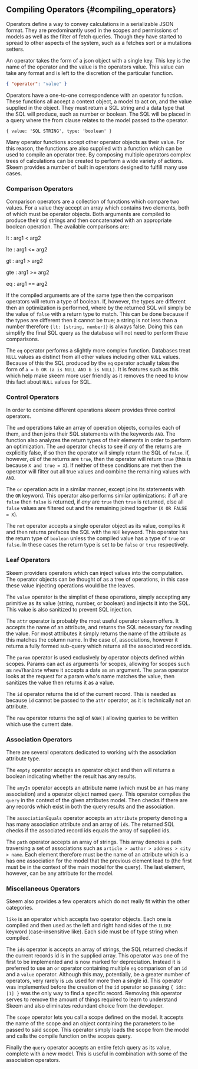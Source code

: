 ## Compiling Operators {#compiling_operators}

Operators define a way to convey calculations in a serializable JSON format. They are predominantly used in the scopes and permissions of models as well as the filter of fetch queries. Though they have started to spread to other aspects of the system, such as a fetches sort or a mutations setters.

An operator takes the form of a json object with a single key. This key is the name of the operator and the value is the operators value. This value can take any format and is left to the discretion of the particular function.

```{.json caption="The format of an operator"}
{ "operator": "value" }
```

Operators have a one-to-one correspondence with an operator function. These functions all accept a context object, a model to act on, and the value supplied in the object. They must return a SQL string and a data type that the SQL will produce, such as number or boolean. The SQL will be placed in a query where the from clause relates to the model passed to the operator.

```{.javascript caption="The return of an operator function"}
{ value: 'SQL STRING', type: 'boolean' }
```

Many operator functions accept other operator objects as their value. For this reason, the functions are also supplied with a function which can be used to compile an operator tree. By composing multiple operators complex trees of calculations can be created to perform a wide variety of actions. Skeem provides a number of built in operators designed to fulfill many use cases.

### Comparison Operators

Comparison operators are a collection of functions which compare two values. For a value they accept an array which contains two elements, both of which must be operator objects. Both arguments are compiled to produce their sql strings and then concatenated with an appropriate boolean operation. The available comparisons are:

lt
: arg1 < arg2

lte
: arg1 <= arg2

gt
: arg1 > arg2

gte
: arg1 >= arg2

eq
: arg1 == arg2

If the compiled arguments are of the same type then the comparison operators will return a type of boolean. If, however, the types are different then an optimization is performed, where by the returned SQL will simply be the value of `false` with a return type to match. This can be done because if the types are different then it cannot be true; a string is not less than a number therefore `{lt: [string, number]}` is always false. Doing this can simplify the final SQL query as the database will not need to perform these comparisons.

The `eq` operator performs a slightly more complex function. Databases treat `NULL` values as distinct from all other values including other `NULL` values. Because of this the SQL produced by the `eq` operator actually takes the form of `a = b OR (a is NULL AND b is NULL)`. It is features such as this which help make skeem more user friendly as it removes the need to know this fact about `NULL` values for SQL.

### Control Operators

In order to combine different operations skeem provides three control operators.

The `and` operations take an array of operation objects, compiles each of them, and then joins their SQL statements with the keywords `AND`. The function also analyzes the return types of their elements in order to perform an optimization. The `and` operator checks to see if _any_ of the returns are explicitly false, if so then the operator will simply return the SQL of `false`. if, however, _all_ of the returns are `true`, then the operator will return `true` (this is because `X and true = X`). If neither of these conditions are met then the operator will filter out all true values and combine the remaining values with `AND`.

The `or` operation acts in a similar manner, except joins its statements with the `OR` keyword. This operator also performs similar optimizations: if _all_ are `false` then `false` is returned, if _any_ are `true` then `true` is returned, else all `false` values are filtered out and the remaining joined together (`X OR FALSE = X`).

The `not` operator accepts a single operator object as its value, compiles it and then returns prefaces the SQL with the `NOT` keyword. This operator has the return type of `boolean` unless the compiled value has a type of `true` or `false`. In these cases the return type is set to be `false` or `true` respectively.

### Leaf Operators

Skeem providers operators which can inject values into the computation. The operator objects can be thought of as a tree of operations, in this case these value injecting operations would be the leaves.

The `value` operator is the simplist of these operations, simply accepting any primitive as its value (string, number, or boolean) and injects it into the SQL. This value is also sanitized to prevent SQL injection.

The `attr` operator is probably the most useful operator skeem offers. It accepts the name of an attribute, and returns the SQL necessary for reading the value. For most attributes it simply returns the name of the attribute as this matches the column name. In the case of, associations, however it returns a fully formed sub-query which returns all the associated record ids.

The `param` operator is used exclusively by operator objects defined within scopes. Params can act as arguments for scopes, allowing for scopes such as `newThanDate` where it accepts a date as an argument. The `param` operator looks at the request for a param who's name matches the value, then sanitizes the value then returns it as a value.

The `id` operator returns the id of the current record. This is needed as because `id` cannot be passed to the `attr` operator, as it is technically not an attribute.

The `now` operator returns the sql of `NOW()` allowing queries to be written which use the current date.

### Association Operators

There are several operators dedicated to working with the association attribute type.

The `empty` operator accepts an operator object and then will returns a boolean indicating whether the result has any results.

The `anyIn` operator accepts an attribute name (which must be an has many association) and a operator object named `query`. This operator compiles the `query` in the context of the given attributes model. Then checks if there are any records which exist in both the query results and the association.

The `associationEquals` operator accepts an `attribute` property denoting a has many association attribute and an array of `ids`. The returned SQL checks if the associated record ids equals the array of supplied ids.

The `path` operator accepts an array of strings. This array denotes a path traversing a set of associations such as `article > author > address > city > name`. Each element therefore must be the name of an attribute which is a has one association for the model that the previous element lead to (the first must be in the context of the main model for the query). The last element, however, can be any attribute for the model.

### Miscellaneous Operators

Skeem also provides a few operators which do not really fit within the other categories.

`like` is an operator which accepts two operator objects. Each one is compiled and then used as the left and right hand sides of the `ILIKE` keyword (case-insensitive like). Each side must be of type string when compiled.

The `ids` operator is accepts an array of strings, the SQL returned checks if the current records id is in the supplied array. This operator was one of the first to be implemented and is now marked for depreciation. Instead it is preferred to use an `or` operator containing multiple `eq` comparison of an `id` and a `value` operator. Although this may, potentially, be a greater number of operators, very rarely is `ids` used for more then a single id. This operator was implemented before the creation of the `id` operator so passing `{ ids: [1] }` was the only way to find a specific record. Removing this operator serves to remove the amount of things required to learn to understand Skeem and also eliminates redundant choice from the developer.

The `scope` operator lets you call a scope defined on the model. It accepts the name of the scope and an object containing the parameters to be passed to said scope. This operator simply loads the scope from the model and calls the compile function on the scopes query.

Finally the `query` operator accepts an entire fetch query as its value, complete with a new model. This is useful in combination with some of the association operators.
